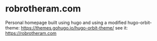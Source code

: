 # robrotheram.com
Personal homepage built using hugo
and using a modified hugo-orbit-theme: https://themes.gohugo.io/hugo-orbit-theme/
see it: https://robrotheram.com

